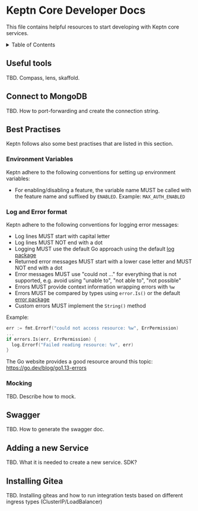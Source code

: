 # Keptn Core Developer Docs


This file contains helpful resources to start developing with Keptn core services.

<details>
<summary>Table of Contents</summary>

<!-- toc -->

- [Useful tools](#useful-tools)
- [Connect to MongoDB](#connect-to-mongodb)
- [Best Practises](#best-practises)
  * [Log and Error format](#log-and-error-format)
  * [Mocking](#mocking)
- [Swagger](#swagger)
- [Adding a new Service](#adding-a-new-service)
- [Installing Gitea](#installing-gitea)

<!-- tocstop -->

</details>

## Useful tools

TBD. Compass, lens, skaffold.

## Connect to MongoDB

TBD. How to port-forwarding and create the connection string.

## Best Practises

Keptn follows also some best practises that are listed in this section.

### Environment Variables

Keptn adhere to the following conventions for setting up environment variables:

- For enabling/disabling a feature, the variable name MUST be called with the feature name and suffixed by `ENABLED`. Example: `MAX_AUTH_ENABLED`


### Log and Error format

Keptn adhere to the following conventions for logging error messages:

- Log lines MUST start with capital letter
- Log lines MUST NOT end with a dot
- Logging MUST use the default Go approach using the default [log package](https://pkg.go.dev/log)
- Returned error messages MUST start with a lower case letter and MUST NOT end with a dot
- Error messages MUST use "could not ..." for everything that is not supported, e.g. avoid using "unable to", "not able to", "not possible"
- Errors MUST provide context information wrapping errors with `%w`
- Errors MUST be compared by types using `error.Is()` or the default [error package](https://pkg.go.dev/errors)
- Custom errors MUST implement the `String()` method

Example:
```go
err := fmt.Errorf("could not access resource: %w", ErrPermission)
...
if errors.Is(err, ErrPermission) {
  log.Errorf("Failed reading resource: %v", err)
}
```

The Go website provides a good resource around this topic: https://go.dev/blog/go1.13-errors


### Mocking

TBD. Describe how to mock.

## Swagger

TBD. How to generate the swagger doc.

## Adding a new Service

TBD. What it is needed to create a new service. SDK?

## Installing Gitea

TBD. Installing giteas and how to run integration tests based on different ingress types (ClusterIP/LoadBalancer)
